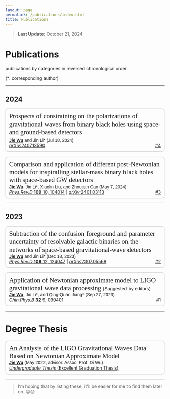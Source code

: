 ```yaml
---
layout: page
permalink: /publications/index.html
title: Publications
---
```


<style>
  @font-face {
    font-family: 'ARIAL';
    src: url('/assets/fonts/ARIAL.TTF') format('truetype');
  }
  @font-face {
    font-family: 'ARIALBD';
    src: url('/assets/fonts/ARIALBD.TTF') format('truetype');
  }
  /* li {
    font-family: 'times', serif;
  } */
  /* li {
    font-family: 'ARIALBD', serif;
    font-size: 20px;
  } */
  /* body {
    font-family: 'ARIAL', serif;
  } */
</style>


> **Last Update:** October 21, 2024

# Publications

<p style="text-indent: 0;">publications by categories in reversed chronological order.</p>

<p style="text-indent: 0;">(*: corresponding author)</p>

---

## 2024

<ul style="border: 2px solid #ddd; border-radius: 8px; padding: 10px; list-style-type: none;">
  
  <div style="font-family: 'ARIALBD'; font-size: 21px;">
    Prospects of constraining on the polarizations of gravitational waves from binary black holes using space-and ground-based detectors
  </div>

  <br style="line-height: 5px;">

  <div style="font-family: 'ARIAL';">
    <u><strong>Jie Wu</strong></u> and Jin Li* (Jul 18, 2024)
  </div>

  <div>
    <a href="https://arxiv.org/abs/2407.13590"><em>arXiv</em>:2407.13590</a>
    <span style="float: right;">
      <a href="https://wujie3375.github.io\file\4.pdf">#4</a>
    </span>
  </div>
</ul>


<!-- ===================================================== -->


<ul style="border: 2px solid #ddd; border-radius: 8px; padding: 10px; list-style-type: none;">
  <div style="font-family: 'ARIALBD'; font-size: 21px;">
    Comparison and application of different post-Newtonian models for inspiralling stellar-mass binary black holes with space-based GW detectors
  </div>
  
  <div style="font-family: 'ARIAL';">
    <u><strong>Jie Wu</strong></u>, Jin Li*, Xiaolin Liu, and Zhoujian Cao (May 7, 2024)
  </div>

  <div>
    <a href="https://journals.aps.org/prd/abstract/10.1103/PhysRevD.109.104014"><em>Phys.Rev.D</em> <strong>109</strong> 10, 104014</a> |
    <a href="https://arxiv.org/abs/2401.03113"><em>arXiv</em>:2401.03113</a>
    <span style="float: right;">
      <a href="https://wujie3375.github.io\file\3.pdf">#3</a>
    </span>
  </div>
</ul>

   

<!-- ===================================================== -->
<hr style="width: 100%; margin-left: auto;">
<!-- ===================================================== -->

## 2023

<ul style="border: 2px solid #ddd; border-radius: 8px; padding: 10px; list-style-type: none;">
  <div style="font-family: 'ARIALBD'; font-size: 21px;">
    Subtraction of the confusion foreground and parameter uncertainty of resolvable galactic binaries on the networks of space-based gravitational-wave detectors
  </div>
  
  <div style="font-family: 'ARIAL';">
    <u><strong>Jie Wu</strong></u> and Jin Li* (Dec 18, 2023)
  </div>

  <div>
    <a href="https://journals.aps.org/prd/abstract/10.1103/PhysRevD.108.124047"><em>Phys.Rev.D</em> <strong>108</strong> 12, 124047</a> |
    <a href="https://arxiv.org/abs/2307.05568"><em>arXiv</em>:2307.05568</a>
    <span style="float: right;">
      <a href="https://wujie3375.github.io\file\2.pdf">#2</a>
    </span>
  </div>
</ul>
   

<!-- ===================================================== -->


<ul style="border: 2px solid #ddd; border-radius: 8px; padding: 10px; list-style-type: none;">
  <div style="font-family: 'ARIALBD'; font-size: 21px;">
    Application of Newtonian approximate model to LIGO gravitational wave data processing 
    <span style="font-family: 'ARIAL'; font-size: 15px;"> (Suggested by editors)</span>
  </div>
  
  <div style="font-family: 'ARIAL';">
    <u><strong>Jie Wu</strong></u>, Jin Li*, and Qing-Quan Jiang* (Sep 27, 2023)
  </div>

  <div>
    <a href="https://journals.aps.org/prd/abstract/10.1103/PhysRevD.108.124047"><em>Chin.Phys.B</em> <strong>32</strong> 9, 090401</a> 
    <span style="float: right;">
      <a href="https://wujie3375.github.io\file\1.pdf">#1</a>
    </span>
  </div>
</ul>
   

---

# Degree Thesis

<ul style="border: 2px solid #ddd; border-radius: 8px; padding: 10px; list-style-type: none;">
  <div style="font-family: 'ARIALBD'; font-size: 21px;">
    An Analysis of the LIGO Gravitational Waves Data Based on Newtonian Approximate Model
  </div>
  
  <div style="font-family: 'ARIAL';">
    <u><strong>Jie Wu</strong></u> (May 2022, advisor: Assoc. Prof. Di Wu) 
  </div>

  <div>
    <a href="https://wujie3375.github.io\file\1.pdf"><em>Undergraduate Thesis</em>  (Excellent Graduation Thesis)</a>
  </div>
</ul>

---

> I’m hoping that by listing these, it'll be easier for me to find them later on. 😊😊